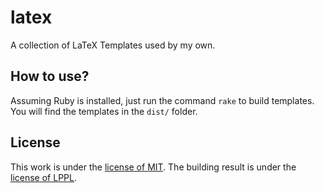 # latex
A collection of LaTeX Templates used by my own.

## How to use?

Assuming Ruby is installed, just run the command `rake` to build templates. You will find the templates in the `dist/` folder.

## License

This work is under the [license of MIT](https://github.com/xu-cheng/latex/blob/master/LICENSE). The building result is under the [license of LPPL](http://latex-project.org/lppl/).
